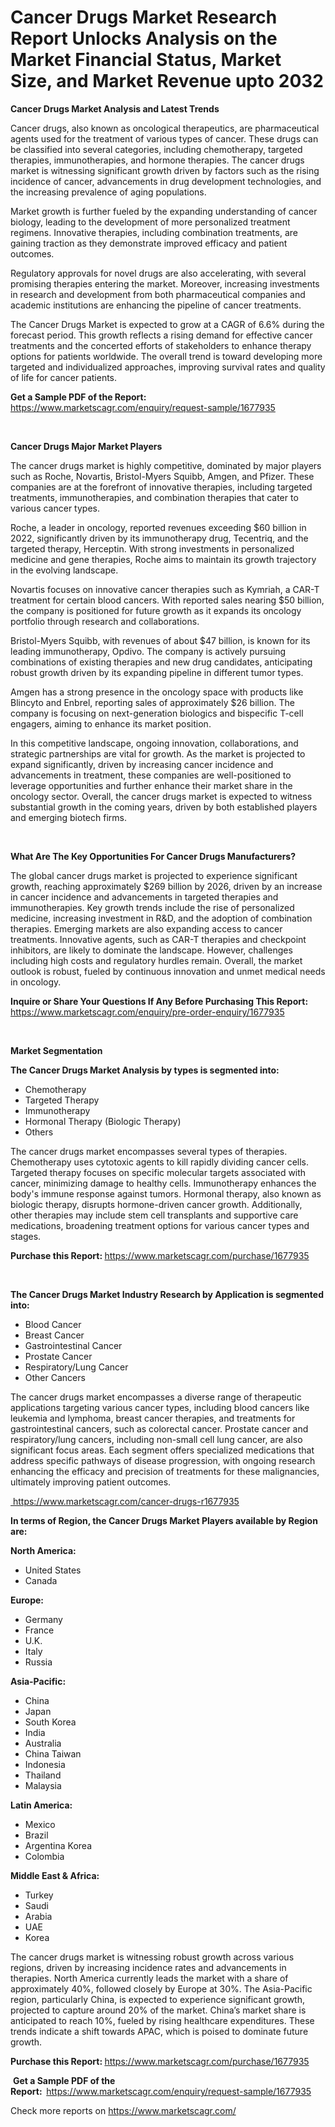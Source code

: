 <p><h1>Cancer Drugs Market Research Report Unlocks Analysis on the Market Financial Status, Market Size, and Market Revenue upto 2032</h1></p><p><strong>Cancer Drugs Market Analysis and Latest Trends</strong></p>
<p><p>Cancer drugs, also known as oncological therapeutics, are pharmaceutical agents used for the treatment of various types of cancer. These drugs can be classified into several categories, including chemotherapy, targeted therapies, immunotherapies, and hormone therapies. The cancer drugs market is witnessing significant growth driven by factors such as the rising incidence of cancer, advancements in drug development technologies, and the increasing prevalence of aging populations.</p><p>Market growth is further fueled by the expanding understanding of cancer biology, leading to the development of more personalized treatment regimens. Innovative therapies, including combination treatments, are gaining traction as they demonstrate improved efficacy and patient outcomes. </p><p>Regulatory approvals for novel drugs are also accelerating, with several promising therapies entering the market. Moreover, increasing investments in research and development from both pharmaceutical companies and academic institutions are enhancing the pipeline of cancer treatments.</p><p>The Cancer Drugs Market is expected to grow at a CAGR of 6.6% during the forecast period. This growth reflects a rising demand for effective cancer treatments and the concerted efforts of stakeholders to enhance therapy options for patients worldwide. The overall trend is toward developing more targeted and individualized approaches, improving survival rates and quality of life for cancer patients.</p></p>
<p><strong>Get a Sample PDF of the Report:&nbsp;</strong> <a href="https://www.marketscagr.com/enquiry/request-sample/1677935?utm_campaign=3075&utm_medium=2&utm_source=Github&utm_content=ia&utm_term=08032025&utm_id=cancer-drugs">https://www.marketscagr.com/enquiry/request-sample/1677935</a></p>
<p>&nbsp;</p>
<p><strong>Cancer Drugs Major Market Players</strong></p>
<p><p>The cancer drugs market is highly competitive, dominated by major players such as Roche, Novartis, Bristol-Myers Squibb, Amgen, and Pfizer. These companies are at the forefront of innovative therapies, including targeted treatments, immunotherapies, and combination therapies that cater to various cancer types.</p><p>Roche, a leader in oncology, reported revenues exceeding $60 billion in 2022, significantly driven by its immunotherapy drug, Tecentriq, and the targeted therapy, Herceptin. With strong investments in personalized medicine and gene therapies, Roche aims to maintain its growth trajectory in the evolving landscape.</p><p>Novartis focuses on innovative cancer therapies such as Kymriah, a CAR-T treatment for certain blood cancers. With reported sales nearing $50 billion, the company is positioned for future growth as it expands its oncology portfolio through research and collaborations.</p><p>Bristol-Myers Squibb, with revenues of about $47 billion, is known for its leading immunotherapy, Opdivo. The company is actively pursuing combinations of existing therapies and new drug candidates, anticipating robust growth driven by its expanding pipeline in different tumor types.</p><p>Amgen has a strong presence in the oncology space with products like Blincyto and Enbrel, reporting sales of approximately $26 billion. The company is focusing on next-generation biologics and bispecific T-cell engagers, aiming to enhance its market position.</p><p>In this competitive landscape, ongoing innovation, collaborations, and strategic partnerships are vital for growth. As the market is projected to expand significantly, driven by increasing cancer incidence and advancements in treatment, these companies are well-positioned to leverage opportunities and further enhance their market share in the oncology sector. Overall, the cancer drugs market is expected to witness substantial growth in the coming years, driven by both established players and emerging biotech firms.</p></p>
<p>&nbsp;</p>
<p><strong>What Are The Key Opportunities For Cancer Drugs Manufacturers?</strong></p>
<p><p>The global cancer drugs market is projected to experience significant growth, reaching approximately $269 billion by 2026, driven by an increase in cancer incidence and advancements in targeted therapies and immunotherapies. Key growth trends include the rise of personalized medicine, increasing investment in R&D, and the adoption of combination therapies. Emerging markets are also expanding access to cancer treatments. Innovative agents, such as CAR-T therapies and checkpoint inhibitors, are likely to dominate the landscape. However, challenges including high costs and regulatory hurdles remain. Overall, the market outlook is robust, fueled by continuous innovation and unmet medical needs in oncology.</p></p>
<p><strong>Inquire or Share Your Questions If Any Before Purchasing This Report:</strong> <a href="https://www.marketscagr.com/enquiry/pre-order-enquiry/1677935?utm_campaign=3075&utm_medium=2&utm_source=Github&utm_content=ia&utm_term=08032025&utm_id=cancer-drugs">https://www.marketscagr.com/enquiry/pre-order-enquiry/1677935</a></p>
<p>&nbsp;</p>
<p><strong>Market Segmentation</strong></p>
<p><strong>The Cancer Drugs Market Analysis by types is segmented into:</strong></p>
<p><ul><li>Chemotherapy</li><li>Targeted Therapy</li><li>Immunotherapy</li><li>Hormonal Therapy (Biologic Therapy)</li><li>Others</li></ul></p>
<p><p>The cancer drugs market encompasses several types of therapies. Chemotherapy uses cytotoxic agents to kill rapidly dividing cancer cells. Targeted therapy focuses on specific molecular targets associated with cancer, minimizing damage to healthy cells. Immunotherapy enhances the body's immune response against tumors. Hormonal therapy, also known as biologic therapy, disrupts hormone-driven cancer growth. Additionally, other therapies may include stem cell transplants and supportive care medications, broadening treatment options for various cancer types and stages.</p></p>
<p><strong>Purchase this Report:&nbsp;</strong><a href="https://www.marketscagr.com/purchase/1677935?utm_campaign=3075&utm_medium=2&utm_source=Github&utm_content=ia&utm_term=08032025&utm_id=cancer-drugs">https://www.marketscagr.com/purchase/1677935</a></p>
<p>&nbsp;</p>
<p><strong>The Cancer Drugs Market Industry Research by Application is segmented into:</strong></p>
<p><ul><li>Blood Cancer</li><li>Breast Cancer</li><li>Gastrointestinal Cancer</li><li>Prostate Cancer</li><li>Respiratory/Lung Cancer</li><li>Other Cancers</li></ul></p>
<p><p>The cancer drugs market encompasses a diverse range of therapeutic applications targeting various cancer types, including blood cancers like leukemia and lymphoma, breast cancer therapies, and treatments for gastrointestinal cancers, such as colorectal cancer. Prostate cancer and respiratory/lung cancers, including non-small cell lung cancer, are also significant focus areas. Each segment offers specialized medications that address specific pathways of disease progression, with ongoing research enhancing the efficacy and precision of treatments for these malignancies, ultimately improving patient outcomes.</p></p>
<p><a href="https://www.marketscagr.com/cancer-drugs-r1677935?utm_campaign=3075&utm_medium=2&utm_source=Github&utm_content=ia&utm_term=08032025&utm_id=cancer-drugs">&nbsp;https://www.marketscagr.com/cancer-drugs-r1677935</a></p>
<p><strong>In terms of Region, the Cancer Drugs Market Players available by Region are:</strong></p>
<p>
    <p> <strong> North America: </strong>
        <ul>
            <li>United States</li>
            <li>Canada</li>
        </ul>
        </p> 
    <p> <strong> Europe: </strong>
        <ul>
            <li>Germany</li>
            <li>France</li>
            <li>U.K.</li>
            <li>Italy</li>
            <li>Russia</li>
        </ul>
        </p> 
    <p> <strong> Asia-Pacific: </strong>
        <ul>
            <li>China</li>
            <li>Japan</li>
            <li>South Korea</li>
            <li>India</li>
            <li>Australia</li>
            <li>China Taiwan</li>
            <li>Indonesia</li>
            <li>Thailand</li>
            <li>Malaysia</li>
        </ul>
        </p> 
    <p> <strong> Latin America: </strong>
        <ul>
            <li>Mexico</li>
            <li>Brazil</li>
            <li>Argentina Korea</li>
            <li>Colombia</li>
        </ul>
        </p> 
    <p> <strong> Middle East & Africa: </strong>
        <ul>
            <li>Turkey</li>
            <li>Saudi</li>
            <li>Arabia</li>
            <li>UAE</li>
            <li>Korea</li>
        </ul>
    </p>
    </p>
<p><p>The cancer drugs market is witnessing robust growth across various regions, driven by increasing incidence rates and advancements in therapies. North America currently leads the market with a share of approximately 40%, followed closely by Europe at 30%. The Asia-Pacific region, particularly China, is expected to experience significant growth, projected to capture around 20% of the market. China’s market share is anticipated to reach 10%, fueled by rising healthcare expenditures. These trends indicate a shift towards APAC, which is poised to dominate future growth.</p></p>
<p><strong>Purchase this Report: </strong><a href="https://www.marketscagr.com/purchase/1677935?utm_campaign=3075&utm_medium=2&utm_source=Github&utm_content=ia&utm_term=08032025&utm_id=cancer-drugs">https://www.marketscagr.com/purchase/1677935</a></p>
<p>&nbsp;<strong>Get a Sample PDF of the Report:&nbsp;&nbsp;</strong><a href="https://www.marketscagr.com/enquiry/request-sample/1677935?utm_campaign=3075&utm_medium=2&utm_source=Github&utm_content=ia&utm_term=08032025&utm_id=cancer-drugs">https://www.marketscagr.com/enquiry/request-sample/1677935</a></p>
<p><strong></strong></p>
<p>Check more reports on <a href="https://www.marketscagr.com/?utm_campaign=3075&utm_medium=2&utm_source=Github&utm_content=ia&utm_term=08032025&utm_id=cancer-drugs">https://www.marketscagr.com/</a></p>
